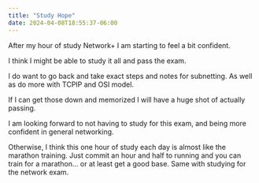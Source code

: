 ```yaml
---
title: "Study Hope"
date: 2024-04-08T18:55:37-06:00
---
```


After my hour of study Network+ I am starting to feel a bit confident. 

I think I might be able to study it all and pass the exam.

I do want to go back and take exact steps and notes for subnetting. As well as do more with TCPIP and OSI model.

If I can get those down and memorized I will have a huge shot of actually passing. 

I am looking forward to not having to study for this exam, and being more confident in general networking. 

Otherwise, I think this one hour of study each day is almost like the marathon training. Just commit an hour and half to running and you can train for a marathon... or at least get a good base. Same with studying for the network exam.

